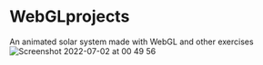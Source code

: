 # WebGLprojects
An animated solar system made with WebGL and other exercises
![Screenshot 2022-07-02 at 00 49 56](https://user-images.githubusercontent.com/43384985/191010527-75a1a5f8-2655-430b-944c-aef1f0b28cd5.png)
